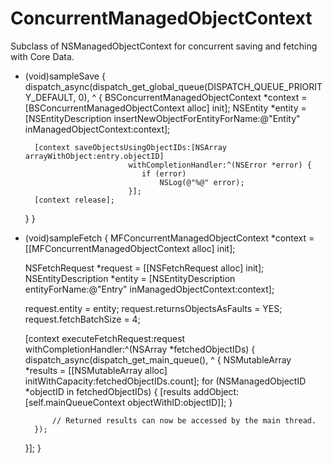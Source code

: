 ConcurrentManagedObjectContext
==============================

Subclass of NSManagedObjectContext for concurrent saving and fetching with Core Data.

- (void)sampleSave
{
    dispatch_async(dispatch_get_global_queue(DISPATCH_QUEUE_PRIORITY_DEFAULT, 0), ^
    {
        BSConcurrentManagedObjectContext *context = [BSConcurrentManagedObjectContext alloc] init];
        NSEntity *entity = [NSEntityDescription insertNewObjectForEntityForName:@"Entity" inManagedObjectContext:context];
    
        [context saveObjectsUsingObjectIDs:[NSArray arrayWithObject:entry.objectID]
                             withCompletionHandler:^(NSError *error) {
                                if (error)
                                    NSLog(@"%@" error);
                             }];
        [context release];
    }
}

- (void)sampleFetch
{
    MFConcurrentManagedObjectContext *context = [[MFConcurrentManagedObjectContext alloc] init];
    
    NSFetchRequest *request = [[NSFetchRequest alloc] init];
    NSEntityDescription *entity = [NSEntityDescription entityForName:@"Entry" inManagedObjectContext:context];
    
    request.entity = entity;
    request.returnsObjectsAsFaults = YES;
    request.fetchBatchSize = 4;
    
    [context executeFetchRequest:request
           withCompletionHandler:^(NSArray *fetchedObjectIDs)
    {
        dispatch_async(dispatch_get_main_queue(), ^
        {
            NSMutableArray *results = [[NSMutableArray alloc] initWithCapacity:fetchedObjectIDs.count];
            for (NSManagedObjectID *objectID in fetchedObjectIDs)
            {
                [results addObject:[self.mainQueueContext objectWithID:objectID]];
            }
            
            // Returned results can now be accessed by the main thread.
        });
    }];
}